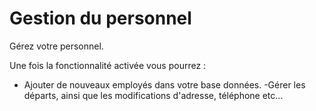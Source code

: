 # Gestion du personnel

Gérez votre personnel.

Une fois la fonctionnalité activée vous pourrez : 
- Ajouter de nouveaux employés dans votre base données.
-Gérer les départs, ainsi que les modifications d'adresse, téléphone etc...
